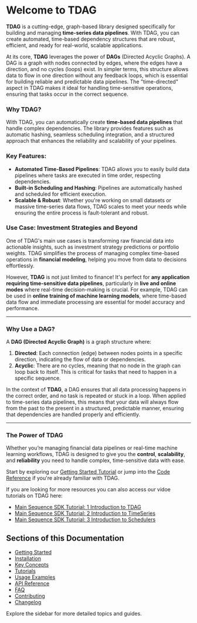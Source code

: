 # Welcome to TDAG

**TDAG**  is a cutting-edge, graph-based library designed specifically for building and managing **time-series data pipelines**. With TDAG, you can create automated, time-based dependency structures that are robust, efficient, and ready for real-world, scalable applications.

At its core, **TDAG** leverages the power of **DAGs** (Directed Acyclic Graphs). A DAG is a graph with nodes connected by edges, where the edges have a direction, and no cycles (loops) exist. In simpler terms, this structure allows data to flow in one direction without any feedback loops, which is essential for building reliable and predictable data pipelines. The "time-directed" aspect in TDAG makes it ideal for handling time-sensitive operations, ensuring that tasks occur in the correct sequence.

### Why TDAG?
With TDAG, you can automatically create **time-based data pipelines** that handle complex dependencies. The library provides features such as automatic hashing, seamless scheduling integration, and a structured approach that enhances the reliability and scalability of your pipelines.

### Key Features:
- **Automated Time-Based Pipelines**: TDAG allows you to easily build data pipelines where tasks are executed in time order, respecting dependencies.
- **Built-in Scheduling and Hashing**: Pipelines are automatically hashed and scheduled for efficient execution.
- **Scalable & Robust**: Whether you're working on small datasets or massive time-series data flows, TDAG scales to meet your needs while ensuring the entire process is fault-tolerant and robust.

### Use Case: Investment Strategies and Beyond
One of TDAG's main use cases is transforming raw financial data into actionable insights, such as investment strategy predictions or portfolio weights. TDAG simplifies the process of managing complex time-based operations in **financial modeling**, helping you move from data to decisions effortlessly.

However, **TDAG** is not just limited to finance! It's perfect for **any application requiring time-sensitive data pipelines**, particularly in **live and online modes** where real-time decision-making is crucial. For example, TDAG can be used in **online training of machine learning models**, where time-based data flow and immediate processing are essential for model accuracy and performance.

---

### Why Use a DAG?

A **DAG (Directed Acyclic Graph)** is a graph structure where:
1. **Directed**: Each connection (edge) between nodes points in a specific direction, indicating the flow of data or dependencies.
2. **Acyclic**: There are no cycles, meaning that no node in the graph can loop back to itself. This is critical for tasks that need to happen in a specific sequence.

In the context of **TDAG**, a DAG ensures that all data processing happens in the correct order, and no task is repeated or stuck in a loop. When applied to time-series data pipelines, this means that your data will always flow from the past to the present in a structured, predictable manner, ensuring that dependencies are handled properly and efficiently.

---


### The Power of TDAG
Whether you’re managing financial data pipelines or real-time machine learning workflows, TDAG is designed to give you the **control**, **scalability**, and **reliability** you need to handle complex, time-sensitive data with ease.

Start by exploring our [Getting Started Tutorial](tutorial/getting_started/getting_started.md) or jump into the [Code Reference](reference) if you're already familiar with TDAG.

If you are looking for more resources you can also access our vidoe tutorials on TDAG here:

* [Main Sequence SDK Tutorial:  1 Introduction to TDAG](https://www.loom.com/share/046d733baf2e4ee2ba185c14717bc576?sid=2e934ed3-85b4-4c3a-a8ef-63cfdc440b0b)
* [Main Sequence SDK Tutorial:  2 Introduction to TimeSeries](https://www.loom.com/share/bb0935c7d05d41ad91b921681f5c7631?sid=4ed62862-4a36-46d4-977b-6d7379bdb33f)
* [Main Sequence SDK Tutorial:  3 Introduction to Schedulers](https://www.loom.com/share/a27106d450d84509ad879422aed09219?sid=52f9c27d-4498-4779-a85e-f46597c03019)

## Sections of this Documentation

- [Getting Started](getting_started.md)
- [Installation](installation.md)
- [Key Concepts](concepts.md)
- [Tutorials](tutorials.md)
- [Usage Examples](examples.md)
- [API Reference](reference.md)
- [FAQ](faq.md)
- [Contributing](contributing.md)
- [Changelog](changelog.md)

Explore the sidebar for more detailed topics and guides.